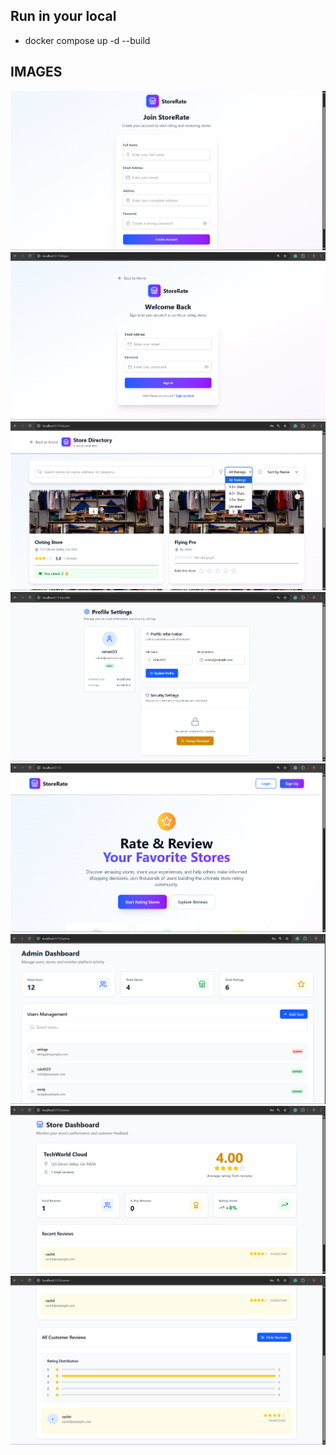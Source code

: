 ## Run in your local
- docker compose up -d --build

## IMAGES

![App Screenshot](images/signup.png)
![Logo](images/login.png)
![Logo](images/user-dashboard.png)
![Logo](images/profile.png)
![Logo](images/homepage.png)
![Logo](images/admin-dashboard.png)
![Logo](images/owner-dashboard.png)
![Logo](images/owner-dashboard2.png)

<!-- 
 docker run -d `
>>   --name prometheus `
>>   -p 9090:9090 `
>>   -v ${PWD}/prometheus.yml:/etc/prometheus/prometheus.yml `
>>   prom/prometheus -->

<!-- docker run -d --name jaeger -p 4318:4318 -p 16686:16686 jaegertracing/all-in-one:latest -->

